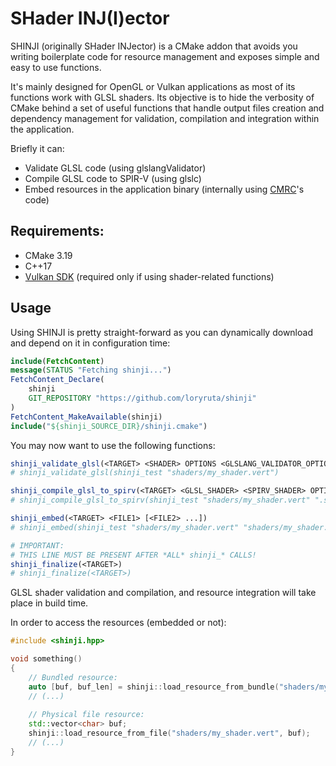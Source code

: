 

# SHader INJ(I)ector

SHINJI (originally SHader INJector) is a CMake addon that avoids you writing boilerplate code for resource management and exposes simple and easy to use functions.

It's mainly designed for OpenGL or Vulkan applications as most of its functions work with GLSL shaders. Its objective is to hide the verbosity of CMake behind a set of useful functions that handle output files creation and dependency management for validation, compilation and integration within the application.

Briefly it can:
- Validate GLSL code (using glslangValidator)
- Compile GLSL code to SPIR-V (using glslc)
- Embed resources in the application binary (internally using [CMRC](https://github.com/vector-of-bool/cmrc)'s code)

## Requirements:
* CMake 3.19
* C++17
* [Vulkan SDK](https://vulkan.lunarg.com) (required only if using shader-related functions)

## Usage

Using SHINJI is pretty straight-forward as you can dynamically download and depend on it in configuration time:

```cmake
include(FetchContent)
message(STATUS "Fetching shinji...")
FetchContent_Declare(
    shinji
    GIT_REPOSITORY "https://github.com/loryruta/shinji"
)
FetchContent_MakeAvailable(shinji)
include("${shinji_SOURCE_DIR}/shinji.cmake")
```

You may now want to use the following functions:

```cmake
shinji_validate_glsl(<TARGET> <SHADER> OPTIONS <GLSLANG_VALIDATOR_OPTIONS>)
# shinji_validate_glsl(shinji_test "shaders/my_shader.vert")

shinji_compile_glsl_to_spirv(<TARGET> <GLSL_SHADER> <SPIRV_SHADER> OPTIONS <GLSLC_OPTIONS>)
# shinji_compile_glsl_to_spirv(shinji_test "shaders/my_shader.vert" ".spv/my_shader.vert.spv")

shinji_embed(<TARGET> <FILE1> [<FILE2> ...])
# shinji_embed(shinji_test "shaders/my_shader.vert" "shaders/my_shader.frag")

# IMPORTANT:
# THIS LINE MUST BE PRESENT AFTER *ALL* shinji_* CALLS!
shinji_finalize(<TARGET>)
# shinji_finalize(<TARGET>)
```

GLSL shader validation and compilation, and resource integration will take place in build time.

In order to access the resources (embedded or not):
```c++
#include <shinji.hpp>

void something()
{
    // Bundled resource:
    auto [buf, buf_len] = shinji::load_resource_from_bundle("shaders/my_shader.vert");
    // (...)
    
    // Physical file resource:
    std::vector<char> buf;
    shinji::load_resource_from_file("shaders/my_shader.vert", buf);
    // (...)
}

```



